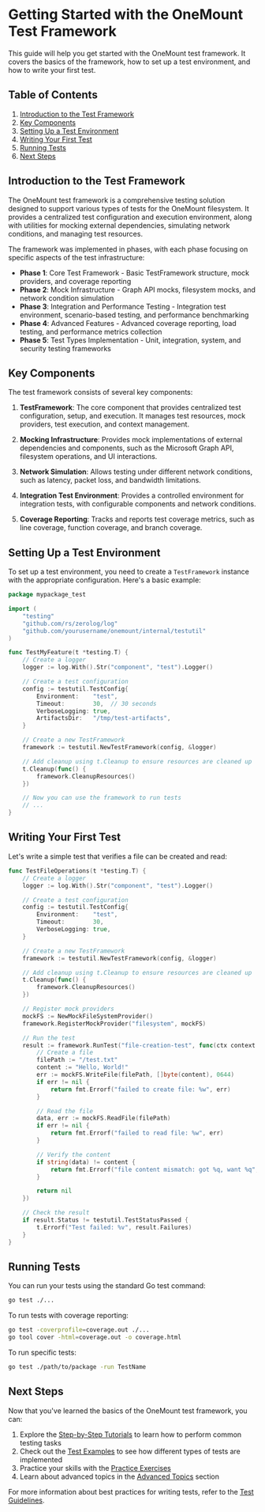 # Getting Started with the OneMount Test Framework

This guide will help you get started with the OneMount test framework. It covers the basics of the framework, how to set up a test environment, and how to write your first test.

## Table of Contents

1. [Introduction to the Test Framework](#introduction-to-the-test-framework)
2. [Key Components](#key-components)
3. [Setting Up a Test Environment](#setting-up-a-test-environment)
4. [Writing Your First Test](#writing-your-first-test)
5. [Running Tests](#running-tests)
6. [Next Steps](#next-steps)

## Introduction to the Test Framework

The OneMount test framework is a comprehensive testing solution designed to support various types of tests for the OneMount filesystem. It provides a centralized test configuration and execution environment, along with utilities for mocking external dependencies, simulating network conditions, and managing test resources.

The framework was implemented in phases, with each phase focusing on specific aspects of the test infrastructure:

- **Phase 1**: Core Test Framework - Basic TestFramework structure, mock providers, and coverage reporting
- **Phase 2**: Mock Infrastructure - Graph API mocks, filesystem mocks, and network condition simulation
- **Phase 3**: Integration and Performance Testing - Integration test environment, scenario-based testing, and performance benchmarking
- **Phase 4**: Advanced Features - Advanced coverage reporting, load testing, and performance metrics collection
- **Phase 5**: Test Types Implementation - Unit, integration, system, and security testing frameworks

## Key Components

The test framework consists of several key components:

1. **TestFramework**: The core component that provides centralized test configuration, setup, and execution. It manages test resources, mock providers, test execution, and context management.

2. **Mocking Infrastructure**: Provides mock implementations of external dependencies and components, such as the Microsoft Graph API, filesystem operations, and UI interactions.

3. **Network Simulation**: Allows testing under different network conditions, such as latency, packet loss, and bandwidth limitations.

4. **Integration Test Environment**: Provides a controlled environment for integration tests, with configurable components and network conditions.

5. **Coverage Reporting**: Tracks and reports test coverage metrics, such as line coverage, function coverage, and branch coverage.

## Setting Up a Test Environment

To set up a test environment, you need to create a `TestFramework` instance with the appropriate configuration. Here's a basic example:

```go
package mypackage_test

import (
    "testing"
    "github.com/rs/zerolog/log"
    "github.com/yourusername/onemount/internal/testutil"
)

func TestMyFeature(t *testing.T) {
    // Create a logger
    logger := log.With().Str("component", "test").Logger()

    // Create a test configuration
    config := testutil.TestConfig{
        Environment:    "test",
        Timeout:        30,  // 30 seconds
        VerboseLogging: true,
        ArtifactsDir:   "/tmp/test-artifacts",
    }

    // Create a new TestFramework
    framework := testutil.NewTestFramework(config, &logger)

    // Add cleanup using t.Cleanup to ensure resources are cleaned up
    t.Cleanup(func() {
        framework.CleanupResources()
    })

    // Now you can use the framework to run tests
    // ...
}
```

## Writing Your First Test

Let's write a simple test that verifies a file can be created and read:

```go
func TestFileOperations(t *testing.T) {
    // Create a logger
    logger := log.With().Str("component", "test").Logger()

    // Create a test configuration
    config := testutil.TestConfig{
        Environment:    "test",
        Timeout:        30,
        VerboseLogging: true,
    }

    // Create a new TestFramework
    framework := testutil.NewTestFramework(config, &logger)

    // Add cleanup using t.Cleanup to ensure resources are cleaned up
    t.Cleanup(func() {
        framework.CleanupResources()
    })

    // Register mock providers
    mockFS := NewMockFileSystemProvider()
    framework.RegisterMockProvider("filesystem", mockFS)

    // Run the test
    result := framework.RunTest("file-creation-test", func(ctx context.Context) error {
        // Create a file
        filePath := "/test.txt"
        content := "Hello, World!"
        err := mockFS.WriteFile(filePath, []byte(content), 0644)
        if err != nil {
            return fmt.Errorf("failed to create file: %w", err)
        }

        // Read the file
        data, err := mockFS.ReadFile(filePath)
        if err != nil {
            return fmt.Errorf("failed to read file: %w", err)
        }

        // Verify the content
        if string(data) != content {
            return fmt.Errorf("file content mismatch: got %q, want %q", string(data), content)
        }

        return nil
    })

    // Check the result
    if result.Status != testutil.TestStatusPassed {
        t.Errorf("Test failed: %v", result.Failures)
    }
}
```

## Running Tests

You can run your tests using the standard Go test command:

```bash
go test ./...
```

To run tests with coverage reporting:

```bash
go test -coverprofile=coverage.out ./...
go tool cover -html=coverage.out -o coverage.html
```

To run specific tests:

```bash
go test ./path/to/package -run TestName
```

## Next Steps

Now that you've learned the basics of the OneMount test framework, you can:

1. Explore the [Step-by-Step Tutorials](02-tutorials/) to learn how to perform common testing tasks
2. Check out the [Test Examples](03-examples/) to see how different types of tests are implemented
3. Practice your skills with the [Practice Exercises](04-exercises/)
4. Learn about advanced topics in the [Advanced Topics](05-advanced-topics/) section

For more information about best practices for writing tests, refer to the [Test Guidelines](../../guides/test-guidelines.md).